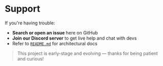 # Support

If you're having trouble:

- **Search or open an issue** here on GitHub
- **Join our Discord server** to get live help and chat with devs
- Refer to [`README.md`](README.md) for architectural docs

> This project is early-stage and evolving — thanks for being patient and curious!
